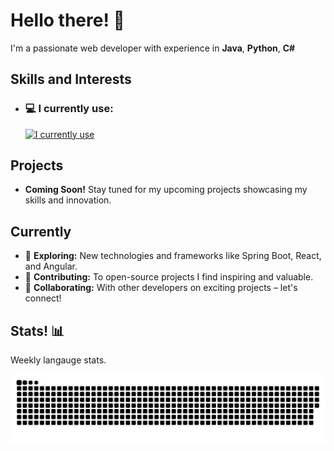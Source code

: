 # Hello there! 👋

I'm a passionate web developer with experience in **Java**, **Python**, **C#**

## Skills and Interests

- ### 💻 I currently use:
  [![I currently use](https://skillicons.dev/icons?i=python,django,rust,java,cs,dotnet,raspberrypi,arduino,html,css,javascript,bootstrap,wordpress,mysql,godot,figma,github,vscode,idea,docker,linux,blender,ps,pr,ae&perline=8)](https://skillicons.dev)

## Projects

- **Coming Soon!** Stay tuned for my upcoming projects showcasing my skills and innovation.

## Currently

- 🌱 **Exploring:** New technologies and frameworks like Spring Boot, React, and Angular.
- 🚀 **Contributing:** To open-source projects I find inspiring and valuable.
- 👥 **Collaborating:** With other developers on exciting projects – let's connect!



## Stats! 📊
Weekly langauge stats.

<!--START_SECTION:waka-->

<!--END_SECTION:waka-->


<a href=#><img src="https://github.com/Yoursole1/Yoursole1/blob/output/github-contribution-grid-snake.svg"></a>
